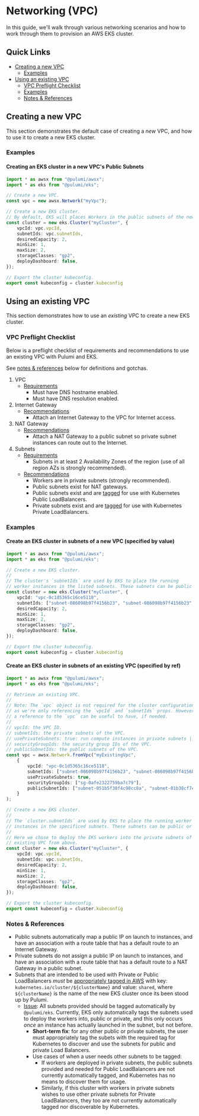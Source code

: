 # Networking (VPC)

In this guide, we'll walk through various networking scenarios and how to work
through them to provision an AWS EKS cluster.

## Quick Links

* [Creating a new VPC](#creating-a-new-vpc)
    * [Examples](#new-vpc-examples)
* [Using an existing VPC](#using-an-existing-vpc)
    * [VPC Preflight Checklist](#vpc-preflight-checklist)
    * [Examples](#existing-vpc-examples)
    * [Notes & References](#notes--references)

## Creating a new VPC

This section demonstrates the default case of creating a *new* VPC,
and how to use it to create a new EKS cluster.

### <a name="new-vpc-examples">Examples</a>

#### Creating an EKS cluster in a new VPC's Public Subnets

```typescript
import * as awsx from "@pulumi/awsx";
import * as eks from "@pulumi/eks";

// Create a new VPC.
const vpc = new awsx.Network("myVpc");

// Create a new EKS cluster.
// By default, EKS will places Workers in the public subnets of the new VPC.
const cluster = new eks.Cluster("myCluster", {
    vpcId: vpc.vpcId,
    subnetIds: vpc.subnetIds,
    desiredCapacity: 2,
    minSize: 1,
    maxSize: 2,
    storageClasses: "gp2",
    deployDashboard: false,
});

// Export the cluster kubeconfig.
export const kubeconfig = cluster.kubeconfig
```

## Using an existing VPC

This section demonstrates how to use an *existing* VPC to create a new
EKS cluster.

### VPC Preflight Checklist

Below is a preflight checklist of requirements and recommendations to
use an existing VPC with Pulumi and EKS.

See [notes & references](#notes--references) below for definitions and gotchas.

1. VPC
    * [Requirements](https://docs.aws.amazon.com/eks/latest/userguide/network_reqs.html)
        * Must have DNS hostname enabled.
        * Must have DNS resolution enabled.
1. Internet Gateway
    * [Recommendations](https://docs.aws.amazon.com/vpc/latest/userguide/VPC_Scenario2.html)
        * Attach an Internet Gateway to the VPC for Internet access.
1. NAT Gateway
    * [Recommendations](https://docs.aws.amazon.com/vpc/latest/userguide/VPC_Scenario2.html)
        * Attach a NAT Gateway to a public subnet so private subnet instances
          can route out to the Internet.
1. Subnets
    * [Requirements](https://docs.aws.amazon.com/eks/latest/userguide/network_reqs.html)
        * Subnets in at least 2 Availability Zones of the region (use of all region AZs is strongly recommended).
    * [Recommendations](https://docs.aws.amazon.com/vpc/latest/userguide/VPC_Scenario2.html)
        * Workers are in private subnets (strongly recommended).
        * Public subnets exist for NAT gateways.
        * Public subnets exist and are [tagged](https://docs.aws.amazon.com/eks/latest/userguide/network_reqs.html#vpc-subnet-tagging) for use with Kubernetes Public LoadBalancers.
        * Private subnets exist and are [tagged](https://docs.aws.amazon.com/eks/latest/userguide/network_reqs.html#vpc-subnet-tagging ) for use with Kubernetes Private LoadBalancers.

### <a name="existing-vpc-examples">Examples</a>

#### Create an EKS cluster in subnets of a new VPC (specified by value)

```typescript
import * as awsx from "@pulumi/awsx";
import * as eks from "@pulumi/eks";

// Create a new EKS cluster.
//
// The cluster's `subnetIds` are used by EKS to place the running
// worker instances in the listed subnets. These subnets can be public or private.
const cluster = new eks.Cluster("myCluster", {
    vpcId: "vpc-0c1d5365c16ce5118",
    subnetIds: ["subnet-086098b97f4156b23", "subnet-086098b97f4156b23", "subnet-06501cf86e7393712"],
    desiredCapacity: 2,
    minSize: 1,
    maxSize: 2,
    storageClasses: "gp2",
    deployDashboard: false,
});

// Export the cluster kubeconfig.
export const kubeconfig = cluster.kubeconfig
```

#### Create an EKS cluster in subnets of an existing VPC (specified by ref)

```typescript
import * as awsx from "@pulumi/awsx";
import * as eks from "@pulumi/eks";

// Retrieve an existing VPC.
//
// Note: The `vpc` object is not required for the cluster configuration below
// as we're only referencing the `vpcId` and `subnetIds` props. However, retrieving
// a reference to the `vpc` can be useful to have, if needed.
//
// vpcId: the VPC ID.
// subnetIds: the private subnets of the VPC.
// usePrivateSubnets: true: run compute instances in private subnets | false: run instances in public subnets.
// securityGroupIds: the security group IDs of the VPC.
// publicSubnetIds: the public subnets of the VPC.
const vpc = awsx.Network.fromVpc("myExistingVpc",
    {
        vpcId: "vpc-0c1d5365c16ce5118",
        subnetIds: ["subnet-086098b97f4156b23", "subnet-086098b97f4156b23", "subnet-06501cf86e7393712"],
        usePrivateSubnets: true,
        securityGroupIds: ["sg-0afe2322759ba7c79"],
        publicSubnetIds: ["subnet-051b5f38f4c98cc8a", "subnet-01b38cf7cf7910494", "subnet-075ea3b86b7b97620"],
    }
);

// Create a new EKS cluster.
//
// The `cluster.subnetIds` are used by EKS to place the running worker
// instances in the specificed subnets. These subnets can be public or private.
//
// Here we chose to deploy the EKS workers into the private subnets of our
// existing VPC from above.
const cluster = new eks.Cluster("myCluster", {
    vpcId: vpc.vpcId,
    subnetIds: vpc.subnetIds,
    desiredCapacity: 2,
    minSize: 1,
    maxSize: 2,
    storageClasses: "gp2",
    deployDashboard: false,
});

// Export the cluster kubeconfig.
export const kubeconfig = cluster.kubeconfig
```

### Notes & References

* Public subnets automatically map a public IP on launch to
instances, and have an association with a route table that has
a default route to an Internet Gateway.
* Private subnets do not assign a public IP on launch to instances,
and have an association with a route table that has a default
route to a NAT Gateway in a public subnet.
* Subnets that are intended to be used with Private or Public LoadBalancers
  *must* be [appropriately tagged in AWS](https://docs.aws.amazon.com/eks/latest/userguide/network_reqs.html#vpc-subnet-tagging) with key: `kubernetes.io/cluster/${clusterName}` and value: `shared`, where `${clusterName}` is the name of the new EKS cluster once its been stood up by Pulumi.
  * [Issue](https://github.com/pulumi/pulumi-eks/issues/64): All subnets provided should be tagged automatically by `@pulumi/eks`. Currently, EKS only automatically tags the subnets used to deploy the workers into, public or private, and this only occurs *once* an instance has actually launched in the subnet, but not before.
      * **Short-term fix**: for any other public or private subnets, the user must appropriately tag the subets with the required tag for Kubernetes to discover and use the subnets for public and private Load Balancers.
      * Use cases of when a user needs other subnets to be tagged:
          * If workers are deployed in private subnets, the public subnets provided and needed for Public LoadBalancers are not currently automatically tagged, and Kubernetes has no means to discover them for usage.
          * Similarly, if this cluster with workers in private subnets wishes to use other private subnets for Private LoadBalancers, they too are not currently automatically tagged nor discoverable by Kubernetes.
